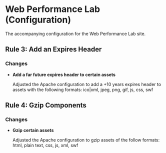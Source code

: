 # Web Performance Lab (Configuration)
The accompanying configuration for the Web Performance Lab site.

## Rule 3: Add an Expires Header

### Changes
* **Add a far future expires header to certain assets**

	Adjusted the Apache configuration to add a +10 years expires header to assets with the following formats: ico|xml, jpeg, png, gif, js, css, swf

## Rule 4: Gzip Components

### Changes
* **Gzip certain assets**

	Adjusted the Apache configuration to gzip assets of the follow formats: html, plain text, css, js, xml, swf
